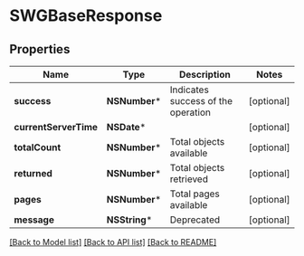 # SWGBaseResponse

## Properties
Name | Type | Description | Notes
------------ | ------------- | ------------- | -------------
**success** | **NSNumber*** | Indicates success of the operation | [optional] 
**currentServerTime** | **NSDate*** |  | [optional] 
**totalCount** | **NSNumber*** | Total objects available | [optional] 
**returned** | **NSNumber*** | Total objects retrieved | [optional] 
**pages** | **NSNumber*** | Total pages available | [optional] 
**message** | **NSString*** | Deprecated | [optional] 

[[Back to Model list]](../README.md#documentation-for-models) [[Back to API list]](../README.md#documentation-for-api-endpoints) [[Back to README]](../README.md)


